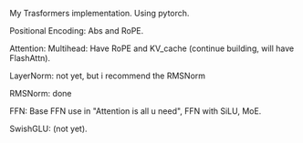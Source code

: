 My Trasformers implementation. Using pytorch.

  Positional Encoding: Abs and RoPE.

  Attention: Multihead: Have RoPE and KV_cache (continue building, will have FlashAttn).

  LayerNorm: not yet, but i recommend the RMSNorm

  RMSNorm: done

  FFN: Base FFN use in "Attention is all u need", FFN with SiLU, MoE.

  SwishGLU: (not yet).
